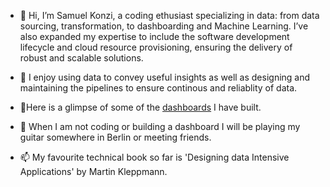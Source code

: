 - 👋 Hi, I’m Samuel Konzi, a coding ethusiast specializing in data: from data sourcing, transformation, to dashboarding and Machine Learning. I’ve also expanded my expertise to include the software development lifecycle and cloud resource provisioning, ensuring the delivery of robust and scalable solutions.


- 👀 I enjoy using data to convey useful insights as well as designing and maintaining the pipelines to ensure continous and reliablity of data.


- 🌱Here is a glimpse of some of the [dashboards](https://public.tableau.com/app/profile/samuel.konzi) I have built. 


- 💞️ When I am not coding or building a dashboard I will be playing my guitar somewhere in Berlin or meeting friends. 



- 📫 My favourite technical book so far is 'Designing data Intensive Applications' by Martin Kleppmann.

<!---
Konzisam/Konzisam is a ✨ special ✨ repository because its `README.md` (this file) appears on your GitHub profile.
You can click the Preview link to take a look at your changes.
--->
